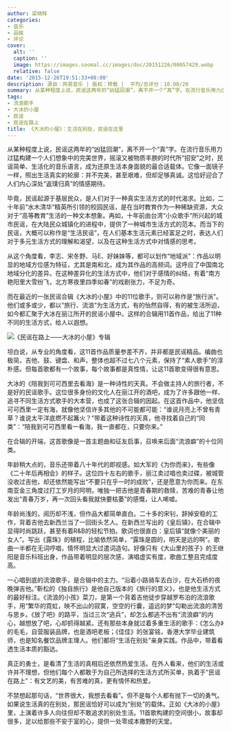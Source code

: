 ```yaml
---
author: 梁晓辉
categories:
- 音乐
- 品碟
- 评论
cover:
  alt: ''
  caption: ''
  image: https://images.soomal.cc/images/doc/20151226/00057429.webp
  relative: false
date: '2015-12-26T19:51:33+08:00'
description: 源自：网易音乐 | 版权：转载 |  平均/总评分：10.00/20
summary: 从某种程度上说，民谣这两年的“凶猛回潮”，离不开一个“真”字。在流行音乐用力过猛构建一个人们想象中的完美世界，摇滚又被物质丰腴的时代所“招安”之时，民谣简单、生活化的音乐语言，成为还原生活本身面貌的最合适载体。它像一面镜子一样，照出生活真实的轮廓……
tags:
- 流浪歌手
- 大冰的小屋
- 民谣
- 民谣在路上
title: 《大冰的小屋》：生活在别处，民谣在这里
---
```


从某种程度上说，民谣这两年的“凶猛回潮”，离不开一个“真”字。在流行音乐用力过猛构建一个人们想象中的完美世界，摇滚又被物质丰腴的时代所“招安”之时，民谣简单、生活化的音乐语言，成为还原生活本身面貌的最合适载体。它像一面镜子一样，照出生活真实的轮廓：并不完美，甚至艰难，但却足够真诚。这恰好迎合了人们内心深处“返璞归真”的情感期待。

毕竟，民谣起源于基层民众，是人们对于一种真实生活方式的时代渴求。比如，二十年前“水木清华”精英所引领的校园民谣，是在当时教育作为一种稀缺资源，大众对于“高等教育”生活的一种文本想象。再如，十年前由台湾“小众歌手”所兴起的城市民谣，在大陆民众城镇化的进程中，提供了一种城市生活方式的范本。而当下的民谣，大概可以称作是“生活民谣”，在人们基本生活元素已经富足之时，表达人们对于多元生活方式的理解和渴望，以及在这种生活方式中对情感的思考。

从这个角度看，李志、宋冬野、马E、好妹妹等，都可以划作“地域派”：作品以明显的地域方位感为特征，尤其是南和北，成为其作品的高频词。这呼应了中国南北地域分化的差异。在这种差异化的生活方式中，他们对于感情的纠结，有着“南方艳阳里大雪纷飞，北方寒夜里四季如春”的戏剧张力，不足为奇。

而在最近的一张民谣合辑《大冰的小屋》中的11位歌手，则可以称作是“旅行派”。他们或多或少，都以“旅行、流浪”为生活方式，有的怡然自得，有的被生活所迫，如今都汇聚于大冰在丽江所开的民谣小屋中。这样的合辑用11首作品，给出了11种不同的生活方式，给人以遐想。

![《民谣在路上――大冰的小屋》专辑](https://images.soomal.cc/images/doc/20151226/00057428.webp)





坦白说，从专业的角度看，这11首作品质量参差不齐，并非都是民谣精品。编曲也极简，吉他、鼓、键盘、和声，整体也超不过七八个元素，保持了“素人歌手”的淳朴感。但每首歌都有一个故事，每个故事都是真性情，让这11首歌变得很有意思。

大冰的《陪我到可可西里去看海》是一种诗性的天真。不会做主持人的旅行者，不是好的民谣歌手。这位很多身份的文化人在丽江开的酒吧，成为了许多跟他一样、追寻不同生活方式歌手的大本营，也成了这张合辑的因起。在这首作品中，他坚信可可西里一定有海，就像他坚信许多其他的不可能都可能：“谁说月亮上不曾有青草？谁说太平洋底燃不起篝火？”带着这种诗性的天真，他寻找着自己的“同类”：“陪我到可可西里看一看海，我一直都在，只要你来。”

在合辑的开端，这首歌像是一首主题曲和征友启事，召唤来后面“流浪癖”的十位同类。

年龄稍大点的，音乐还带着八十年代的即视感。如大军的《为你而来》，有些像《二十年后再相会》的样子。这位四十左右的歌手，丽江卖过唱也卖过碟，被城管没收过吉他，却还依然能写出“不要只在乎一时的成败”，还是愿意为你而来。在东南亚金三角度过打工岁月的阿明，唯独一把吉他是青春期的救赎，苦难的青春让他发出“青春万岁，再一次回头看我就快要枯萎”的感慨，让人唏嘘。

年龄尚浅的，阅历却不浅，但作品大都简单直白。二十多的宋钊，辞掉安稳的工作，背着吉他去新西兰当了一回街头艺人。在新西兰写出的《皇后镇》，在合辑中显得时尚跳跃，甚至有着R&B的轻松节拍。歌词也很直白：皇后镇“就像个美丽的女人”。写出《露珠》的植程，比喻依然简单，“露珠是圆的，明天是远的啊”。歌曲一半都在无词哼唱，情怀明显大过遣词造句。好像只有《大山里的孩子》的王继阳是音乐科班出身，作品带着明显的层次感，演唱虚实有度，歌曲工整且完成度高。

一心唱到底的流浪歌手，是合辑中的主力。“沿着小路骑车去白沙，在大石桥的夜晚弹吉他。”靳松的《独自旅行》是他自己版本的《旅行的意义》，也是他生活方式的最好标注。《流浪的小孩》菜刀，是第一个背着吉他徒步穿越罗布泊的流浪歌手，用“繁华的霓虹，映不出山的寂寞，空空的行囊，遥远的梦”勾勒出流浪的清苦与思乡。《放了吧》的路平，当过三次“逃兵”，却怎么都逃不出有“流浪癖”的内心，越想放了吧，心却抓得越紧。还有那些本身就过着多重生活的歌手：《怎么办》的毛毛，自营服装品牌，也是酒吧老板；《佳佳》的张宴铭，香港大学毕业建筑师，也是知名餐饮品牌主理人。他们都将“生活在别处”亲身实践。作品中，带着看透生活本质的豁达。

真正的勇士，是看清了生活的真相后还依然热爱生活。在外人看来，他们的生活或许并不理想，但他们每个人都敢于为自己所选择的生活方式所买单，执着于“民谣在路上”：有文艺的美，有苦难的真，更有情怀和热爱。

不禁想起那句话，“世界很大，我想去看看”。但不是每个人都有抛下一切的勇气。如果说生活真的在别处，那民谣恰好可以成为“别处”的载体。正如《大冰的小屋》里，上演着许多人向往但却不敢追求的别处生活。11首歌构建的空间很小，故事却很多，足以给那些不安于室的心，提供一处零成本撒野的天堂。